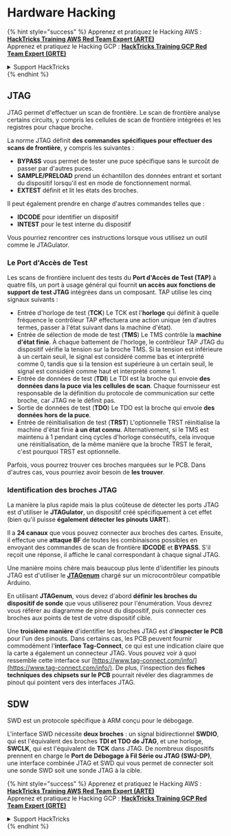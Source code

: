 # Hardware Hacking

{% hint style="success" %}
Apprenez et pratiquez le Hacking AWS :<img src="/.gitbook/assets/arte.png" alt="" data-size="line">[**HackTricks Training AWS Red Team Expert (ARTE)**](https://training.hacktricks.xyz/courses/arte)<img src="/.gitbook/assets/arte.png" alt="" data-size="line">\
Apprenez et pratiquez le Hacking GCP : <img src="/.gitbook/assets/grte.png" alt="" data-size="line">[**HackTricks Training GCP Red Team Expert (GRTE)**<img src="/.gitbook/assets/grte.png" alt="" data-size="line">](https://training.hacktricks.xyz/courses/grte)

<details>

<summary>Support HackTricks</summary>

* Consultez les [**plans d'abonnement**](https://github.com/sponsors/carlospolop)!
* **Rejoignez le** 💬 [**groupe Discord**](https://discord.gg/hRep4RUj7f) ou le [**groupe telegram**](https://t.me/peass) ou **suivez** nous sur **Twitter** 🐦 [**@hacktricks\_live**](https://twitter.com/hacktricks\_live)**.**
* **Partagez des astuces de hacking en soumettant des PRs aux** [**HackTricks**](https://github.com/carlospolop/hacktricks) et [**HackTricks Cloud**](https://github.com/carlospolop/hacktricks-cloud) dépôts github.

</details>
{% endhint %}

## JTAG

JTAG permet d'effectuer un scan de frontière. Le scan de frontière analyse certains circuits, y compris les cellules de scan de frontière intégrées et les registres pour chaque broche.

La norme JTAG définit **des commandes spécifiques pour effectuer des scans de frontière**, y compris les suivantes :

* **BYPASS** vous permet de tester une puce spécifique sans le surcoût de passer par d'autres puces.
* **SAMPLE/PRELOAD** prend un échantillon des données entrant et sortant du dispositif lorsqu'il est en mode de fonctionnement normal.
* **EXTEST** définit et lit les états des broches.

Il peut également prendre en charge d'autres commandes telles que :

* **IDCODE** pour identifier un dispositif
* **INTEST** pour le test interne du dispositif

Vous pourriez rencontrer ces instructions lorsque vous utilisez un outil comme le JTAGulator.

### Le Port d'Accès de Test

Les scans de frontière incluent des tests du **Port d'Accès de Test (TAP)** à quatre fils, un port à usage général qui fournit **un accès aux fonctions de support de test JTAG** intégrées dans un composant. TAP utilise les cinq signaux suivants :

* Entrée d'horloge de test (**TCK**) Le TCK est l'**horloge** qui définit à quelle fréquence le contrôleur TAP effectuera une action unique (en d'autres termes, passer à l'état suivant dans la machine d'état).
* Entrée de sélection de mode de test (**TMS**) Le TMS contrôle la **machine d'état finie**. À chaque battement de l'horloge, le contrôleur TAP JTAG du dispositif vérifie la tension sur la broche TMS. Si la tension est inférieure à un certain seuil, le signal est considéré comme bas et interprété comme 0, tandis que si la tension est supérieure à un certain seuil, le signal est considéré comme haut et interprété comme 1.
* Entrée de données de test (**TDI**) Le TDI est la broche qui envoie **des données dans la puce via les cellules de scan**. Chaque fournisseur est responsable de la définition du protocole de communication sur cette broche, car JTAG ne le définit pas.
* Sortie de données de test (**TDO**) Le TDO est la broche qui envoie **des données hors de la puce**.
* Entrée de réinitialisation de test (**TRST**) L'optionnelle TRST réinitialise la machine d'état finie **à un état connu**. Alternativement, si le TMS est maintenu à 1 pendant cinq cycles d'horloge consécutifs, cela invoque une réinitialisation, de la même manière que la broche TRST le ferait, c'est pourquoi TRST est optionnelle.

Parfois, vous pourrez trouver ces broches marquées sur le PCB. Dans d'autres cas, vous pourriez avoir besoin de **les trouver**.

### Identification des broches JTAG

La manière la plus rapide mais la plus coûteuse de détecter les ports JTAG est d'utiliser le **JTAGulator**, un dispositif créé spécifiquement à cet effet (bien qu'il puisse **également détecter les pinouts UART**).

Il a **24 canaux** que vous pouvez connecter aux broches des cartes. Ensuite, il effectue une **attaque BF** de toutes les combinaisons possibles en envoyant des commandes de scan de frontière **IDCODE** et **BYPASS**. S'il reçoit une réponse, il affiche le canal correspondant à chaque signal JTAG.

Une manière moins chère mais beaucoup plus lente d'identifier les pinouts JTAG est d'utiliser le [**JTAGenum**](https://github.com/cyphunk/JTAGenum/) chargé sur un microcontrôleur compatible Arduino.

En utilisant **JTAGenum**, vous devez d'abord **définir les broches du dispositif de sonde** que vous utiliserez pour l'énumération. Vous devrez vous référer au diagramme de pinout du dispositif, puis connecter ces broches aux points de test de votre dispositif cible.

Une **troisième manière** d'identifier les broches JTAG est d'**inspecter le PCB** pour l'un des pinouts. Dans certains cas, les PCB peuvent fournir commodément l'**interface Tag-Connect**, ce qui est une indication claire que la carte a également un connecteur JTAG. Vous pouvez voir à quoi ressemble cette interface sur [https://www.tag-connect.com/info/](https://www.tag-connect.com/info/). De plus, l'inspection des **fiches techniques des chipsets sur le PCB** pourrait révéler des diagrammes de pinout qui pointent vers des interfaces JTAG.

## SDW

SWD est un protocole spécifique à ARM conçu pour le débogage.

L'interface SWD nécessite **deux broches** : un signal bidirectionnel **SWDIO**, qui est l'équivalent des broches **TDI et TDO de JTAG**, et une horloge, **SWCLK**, qui est l'équivalent de **TCK** dans JTAG. De nombreux dispositifs prennent en charge le **Port de Débogage à Fil Série ou JTAG (SWJ-DP)**, une interface combinée JTAG et SWD qui vous permet de connecter soit une sonde SWD soit une sonde JTAG à la cible.

{% hint style="success" %}
Apprenez et pratiquez le Hacking AWS :<img src="/.gitbook/assets/arte.png" alt="" data-size="line">[**HackTricks Training AWS Red Team Expert (ARTE)**](https://training.hacktricks.xyz/courses/arte)<img src="/.gitbook/assets/arte.png" alt="" data-size="line">\
Apprenez et pratiquez le Hacking GCP : <img src="/.gitbook/assets/grte.png" alt="" data-size="line">[**HackTricks Training GCP Red Team Expert (GRTE)**<img src="/.gitbook/assets/grte.png" alt="" data-size="line">](https://training.hacktricks.xyz/courses/grte)

<details>

<summary>Support HackTricks</summary>

* Consultez les [**plans d'abonnement**](https://github.com/sponsors/carlospolop)!
* **Rejoignez le** 💬 [**groupe Discord**](https://discord.gg/hRep4RUj7f) ou le [**groupe telegram**](https://t.me/peass) ou **suivez** nous sur **Twitter** 🐦 [**@hacktricks\_live**](https://twitter.com/hacktricks\_live)**.**
* **Partagez des astuces de hacking en soumettant des PRs aux** [**HackTricks**](https://github.com/carlospolop/hacktricks) et [**HackTricks Cloud**](https://github.com/carlospolop/hacktricks-cloud) dépôts github.

</details>
{% endhint %}
